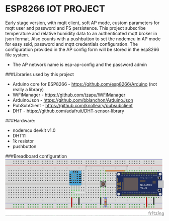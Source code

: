 ESP8266 IOT PROJECT
===================
Early stage version, with mqtt client, soft AP mode, custom parameters for mqtt user and password and FS persistence.
This project subscribe temperature and relative humidity data to an authenticated mqtt broker in json format.
Also counts with a pushbutton to set the nodemcu in AP mode for easy ssid, password and mqtt credentials configuration.
The configuration provided in the AP config form will be stored in the esp8266 file system.

* The AP network name is esp-ap-config and the password admin

###Libraries used by this project
- Arduino core for ESP8266 - https://github.com/esp8266/Arduino (not really a library)
- WiFiManager - https://github.com/tzapu/WiFiManager
- ArduinoJson - https://github.com/bblanchon/ArduinoJson
- PubSubClient - https://github.com/knolleary/pubsubclient
- DHT - https://github.com/adafruit/DHT-sensor-library

###Hardware:
- nodemcu devkit v1.0
- DHT11
- 1k resistor
- pushbutton

###Breadboard configuration
![alt tag](https://raw.githubusercontent.com/JuanMsanchez/arduino-soft-ap-mqtt/master/breadboard.jpg)
